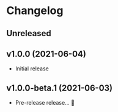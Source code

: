 # Changelog

## Unreleased

## v1.0.0 (2021-06-04)

- Initial release

## v1.0.0-beta.1 (2021-06-03)

* Pre-release release... 👀
